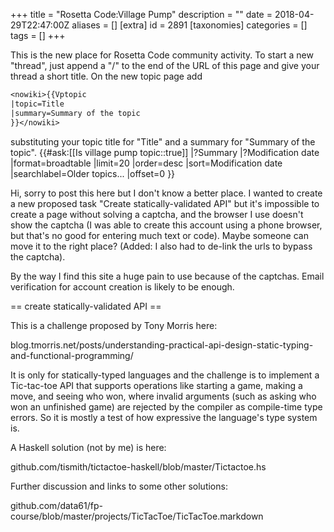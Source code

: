 +++
title = "Rosetta Code:Village Pump"
description = ""
date = 2018-04-29T22:47:00Z
aliases = []
[extra]
id = 2891
[taxonomies]
categories = []
tags = []
+++

This is the new place for Rosetta Code community activity. To start a new "thread", just append a "/" to the end of the URL of this page and give your thread a short title. On the new topic page add 
```txt
<nowiki>{{Vptopic
|topic=Title
|summary=Summary of the topic
}}</nowiki>
```
substituting your topic title for "Title" and a summary for "Summary of the topic".
{{#ask:[[Is village pump topic::true]]
|?Summary
|?Modification date
|format=broadtable
|limit=20
|order=desc
|sort=Modification date
|searchlabel=Older topics...
|offset=0
}}

Hi, sorry to post this here but I don't know a better place.  I wanted to create a new proposed task "Create statically-validated API" but it's impossible to create a page without solving a captcha, and the browser I use doesn't show the captcha (I was able to create this account using a phone browser, but that's no good for entering much text or code).  Maybe someone can move it to the right place?  (Added: I also had to de-link the urls to bypass the captcha).

By the way I find this site a huge pain to use because of the captchas.  Email verification for account creation is likely to be enough.

== create statically-validated API ==

This is a challenge proposed by Tony Morris here:

blog.tmorris.net/posts/understanding-practical-api-design-static-typing-and-functional-programming/

It is only for statically-typed languages and the challenge is to implement a Tic-tac-toe API that supports operations like starting a game, making a move, and seeing who won, where invalid arguments (such as asking who won an unfinished game) are rejected by the compiler as compile-time type errors.  So it is mostly a test of how expressive the language's type system is.

A Haskell solution (not by me) is here:

github.com/tismith/tictactoe-haskell/blob/master/Tictactoe.hs

Further discussion and links to some other solutions:

github.com/data61/fp-course/blob/master/projects/TicTacToe/TicTacToe.markdown
